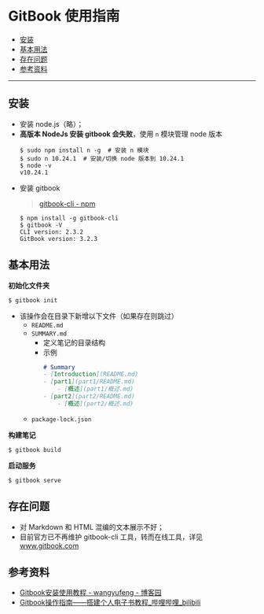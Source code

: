 GitBook 使用指南
===

- [安装](#安装)
- [基本用法](#基本用法)
- [存在问题](#存在问题)
- [参考资料](#参考资料)

---

## 安装

- 安装 node.js（略）；
- **高版本 NodeJs 安装 gitbook 会失败**，使用 `n` 模块管理 node 版本
    ```shell
    $ sudo npm install n -g  # 安装 n 模块
    $ sudo n 10.24.1  # 安装/切换 node 版本到 10.24.1
    $ node -v
    v10.24.1
    ```
- 安装 gitbook
    > [gitbook-cli - npm](https://www.npmjs.com/package/gitbook-cli)
    ```shell
    $ npm install -g gitbook-cli
    $ gitbook -V
    CLI version: 2.3.2
    GitBook version: 3.2.3
    ```

## 基本用法

**初始化文件夹**
```shell
$ gitbook init
```
- 该操作会在目录下新增以下文件（如果存在则跳过）
    - `README.md`
    - `SUMMARY.md`
        - 定义笔记的目录结构
        - 示例
            ```markdown
            # Summary
            - [Introduction](README.md)
            - [part1](part1/README.md)
                - [概述](part1/概述.md)
            - [part2](part2/README.md)
                - [概述](part2/概述.md)
            ```
    - `package-lock.json`

**构建笔记**
```shell
$ gitbook build
```

**启动服务**
```shell
$ gitbook serve
```

## 存在问题
- 对 Markdown 和 HTML 混编的文本展示不好；
- 目前官方已不再维护 gitbook-cli 工具，转而在线工具，详见 www.gitbook.com

## 参考资料
- [Gitbook安装使用教程 - wangyufeng - 博客园](https://www.cnblogs.com/fenggedainifei/p/15500749.html)
- [Gitbook操作指南——搭建个人电子书教程_哔哩哔哩_bilibili](https://www.bilibili.com/video/BV1dv411J7B8)